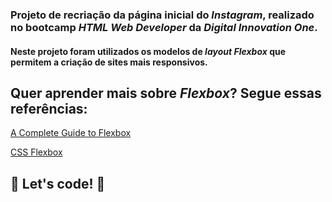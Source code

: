 ### Projeto de recriação da página inicial do *Instagram*, realizado no bootcamp *HTML Web Developer* da *Digital Innovation One*.
#### Neste projeto foram utilizados os modelos de *layout Flexbox* que permitem a criação de sites mais responsivos.

## Quer aprender mais sobre *Flexbox*? Segue essas referências:

 [A Complete Guide to Flexbox](https://css-tricks.com/snippets/css/a-guide-to-flexbox/)
 
 
 [CSS Flexbox](https://www.w3schools.com/css/css3_flexbox.asp)
 
 ## 🚀 Let's code! 🚀

